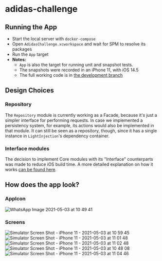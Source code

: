 # adidas-challenge

## Running the App
- Start the local server with `docker-compose`
- Open `AdidasChallenge.xcworkspace` and wait for SPM to resolve its packages
- Run the `App` target 
- **Notes:**
  - `App` is also the target for running unit and snapshot tests.
  - The snapshots were recorded in an iPhone 11, with iOS 14.5
  - The full working code is in [the development branch](https://github.com/andrebocato/adidas-challenge/tree/dev)

## Design Choices
### Repository
The `Repository` module is currently working as a Facade, because it's just a simpler interface for performing requests. 
In case we implemented a persistency system, for example, its actions would also be implemented in that module.
It can still be seen as a repository, though, since it has a single instance in `LightInjection`'s dependency container.

### Interface modules
The decision to implement Core modules with its "Interface" counterparts was made to reduce iOS build time.
A more detailed explanation on how it works [can be found here](https://swiftrocks.com/reducing-ios-build-times-by-using-interface-targets).

## How does the app look?

### AppIcon  
![WhatsApp Image 2021-05-03 at 10 49 41](https://user-images.githubusercontent.com/45316574/116885217-06db2480-abfe-11eb-9c67-85efe83e8f3c.jpeg)

### Screens
![Simulator Screen Shot - iPhone 11 - 2021-05-03 at 10 59 45](https://user-images.githubusercontent.com/45316574/116885858-bf08cd00-abfe-11eb-8cf3-dad89d870f1b.png)
![Simulator Screen Shot - iPhone 11 - 2021-05-03 at 11 01 48](https://user-images.githubusercontent.com/45316574/116886108-0beca380-abff-11eb-9ebd-85a601bbdcfb.png)
![Simulator Screen Shot - iPhone 11 - 2021-05-03 at 11 02 48](https://user-images.githubusercontent.com/45316574/116886215-2e7ebc80-abff-11eb-9fc7-75c348039be3.png)
![Simulator Screen Shot - iPhone 11 - 2021-05-03 at 10 48 08](https://user-images.githubusercontent.com/45316574/116886311-4f471200-abff-11eb-9c63-9ae9603c797d.png)
![Simulator Screen Shot - iPhone 11 - 2021-05-03 at 11 04 46](https://user-images.githubusercontent.com/45316574/116886417-6ede3a80-abff-11eb-9e45-d501236acc97.png)
